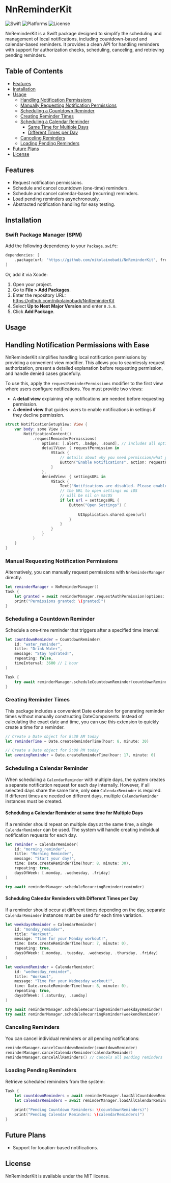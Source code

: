 # NnReminderKit
![Swift](https://img.shields.io/badge/Swift-5.9-orange)
![Platforms](https://img.shields.io/badge/platforms-iOS%2015%20%2B%20%7C%20macOS%2011%20%2B-blue)
![License](https://img.shields.io/badge/License-MIT-green)
<!-- ![Release](https://img.shields.io/github/v/release/nikolainobadi/NnReminderKit?refresh=true)   -->
  


NnReminderKit is a Swift package designed to simplify the scheduling and management of local notifications, including countdown-based and calendar-based reminders. It provides a clean API for handling reminders with support for authorization checks, scheduling, canceling, and retrieving pending reminders.

## Table of Contents
- [Features](#features)  
- [Installation](#installation)  
- [Usage](#usage)  
  - [Handling Notification Permissions](#handling-notification-permissions-with-ease)  
  - [Manually Requesting Notification Permissions](#manual-requesting-notification-permissions)  
  - [Scheduling a Countdown Reminder](#scheduling-a-countdown-reminder)  
  - [Creating Reminder Times](#creating-reminder-times)  
  - [Scheduling a Calendar Reminder](#scheduling-a-calendar-reminder)  
    - [Same Time for Multiple Days](#scheduling-a-calendar-reminder-at-same-time-for-multiple-days)  
    - [Different Times per Day](#scheduling-calendar-reminders-with-different-times-per-day)  
  - [Canceling Reminders](#canceling-reminders)  
  - [Loading Pending Reminders](#loading-pending-reminders)  
- [Future Plans](#future-plans)  
- [License](#license)  

## Features
- Request notification permissions.
- Schedule and cancel countdown (one-time) reminders.
- Schedule and cancel calendar-based (recurring) reminders.
- Load pending reminders asynchronously.
- Abstracted notification handling for easy testing.

## Installation

### Swift Package Manager (SPM)
Add the following dependency to your `Package.swift`:

```swift
dependencies: [
    .package(url: "https://github.com/nikolainobadi/NnReminderKit", from: "0.5.0")
]
```
Or, add it via Xcode:  
1. Open your project.  
2. Go to **File > Add Packages**.  
3. Enter the repository URL:  
   https://github.com/nikolainobadi/NnReminderKit  
4. Select **Up to Next Major Version** and enter `0.5.0`.  
5. Click **Add Package**.  

## Usage

## Handling Notification Permissions with Ease  

NnReminderKit simplifies handling local notification permissions by providing a convenient view modifier. This allows you to seamlessly request authorization, present a detailed explanation before requesting permission, and handle denied cases gracefully.  

To use this, apply the `requestReminderPermissions` modifier to the first view where users configure notifications. You must provide two views:  
- A **detail view** explaining why notifications are needed before requesting permission.  
- A **denied view** that guides users to enable notifications in settings if they decline permission.  

```swift
struct NotificationSetupView: View {
    var body: some View {
        NotificationContent()
            .requestReminderPermissions(
                options: [.alert, .badge, .sound], // includes all options by default
                detailView: { requestPermission in
                    VStack {
                        // details about why you need permission/what you will use it for
                        Button("Enable Notifications", action: requestPermission)
                    }
                },
                deniedView: { settingsURL in 
                    VStack {
                        Text("Notifications are disabled. Please enable them in settings.")
                        // the URL to open settings on iOS
                        // will be nil on macOS
                        if let url = settingsURL {
                            Button("Open Settings") {
                                
                                UIApplication.shared.open(url)
                            }
                        }
                    }
                }
            )
    }
}

``` 


### Manual Requesting Notification Permissions
Alternatively, you can manually request permissions with `NnReminderManager` directly.

```swift
let reminderManager = NnReminderManager()
Task {
    let granted = await reminderManager.requestAuthPermission(options: [.alert, .badge, .sound])
    print("Permissions granted: \(granted)")
}

```


### Scheduling a Countdown Reminder
Schedule a one-time reminder that triggers after a specified time interval:  

```swift
let countdownReminder = CountdownReminder(
    id: "water_reminder",
    title: "Drink Water",
    message: "Stay hydrated!",
    repeating: false,
    timeInterval: 3600 // 1 hour
)

Task {
    try await reminderManager.scheduleCountdownReminder(countdownReminder)
}

```

### Creating Reminder Times

This package includes a convenient Date extension for generating reminder times without manually constructing DateComponents. Instead of calculating the exact date and time, you can use this extension to quickly create a time for a reminder.

```swift
// Create a Date object for 8:30 AM today
let reminderTime = Date.createReminderTime(hour: 8, minute: 30)

// Create a Date object for 5:00 PM today
let eveningReminder = Date.createReminderTime(hour: 17, minute: 0)

```

### Scheduling a Calendar Reminder
When scheduling a `CalendarReminder` with multiple days, the system creates a separate notification request for each day internally. However, if all selected days share the same time, only **one** `CalendarReminder` is required. If different times are needed on different days, multiple `CalendarReminder` instances must be created.

#### Scheduling a Calendar Reminder at same time for Multiple Days 
If a reminder should repeat on multiple days at the same time, a single `CalendarReminder` can be used. The system will handle creating individual notification requests for each day.  

```swift
let reminder = CalendarReminder(
    id: "morning_reminder",
    title: "Morning Reminder",
    message: "Start your day!",
    time: Date.createReminderTime(hour: 8, minute: 30),
    repeating: true,
    daysOfWeek: [.monday, .wednesday, .friday]
)

try await reminderManager.scheduleRecurringReminder(reminder)

```

#### Scheduling Calendar Reminders with Different Times per Day  
If a reminder should occur at different times depending on the day, separate `CalendarReminder` instances must be used for each time variation.  

```swift
let weekdaysReminder = CalendarReminder(
    id: "monday_reminder",
    title: "Workout",
    message: "Time for your Monday workout!",
    time: Date.createReminderTime(hour: 7, minute: 0),
    repeating: true,
    daysOfWeek: [.monday, .tuesday, .wednesday, .thursday, .friday]
)

let weekendReminder = CalendarReminder(
    id: "wednesday_reminder",
    title: "Workout",
    message: "Time for your Wednesday workout!",
    time: Date.createReminderTime(hour: 8, minute: 0),
    repeating: true,
    daysOfWeek: [.saturday, .sunday]
)

try await reminderManager.scheduleRecurringReminder(weekdaysReminder)
try await reminderManager.scheduleRecurringReminder(weekendReminder)
```

### Canceling Reminders
You can cancel individual reminders or all pending notifications:  

```swift
reminderManager.cancelCountdownReminder(countdownReminder)
reminderManager.cancelCalendarReminder(calendarReminder)
reminderManager.cancelAllReminders() // Cancels all pending reminders
```

### Loading Pending Reminders
Retrieve scheduled reminders from the system:  

```swift
Task {
    let countdownReminders = await reminderManager.loadAllCountdownReminders()
    let calendarReminders = await reminderManager.loadAllCalendarReminders()
    
    print("Pending Countdown Reminders: \(countdownReminders)")
    print("Pending Calendar Reminders: \(calendarReminders)")
}
```

## Future Plans
- Support for location-based notifications.

## License
NnReminderKit is available under the MIT license.
